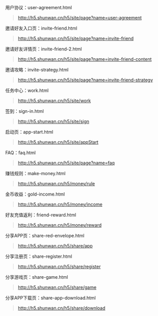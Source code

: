 用户协议：user-agreement.html
>http://h5.shunwan.cn/h5/site/page?name=user-agreement

邀请好友入口页：invite-friend.html
>http://h5.shunwan.cn/h5/site/page?name=invite-friend

邀请好友详情页：invite-friend-2.html
>http://h5.shunwan.cn/h5/site/page?name=invite-friend-content

邀请攻略：invite-strategy.html
>http://h5.shunwan.cn/h5/site/page?name=invite-friend-strategy

任务中心：work.html
>http://h5.shunwan.cn/h5/site/work

签到：sign-in.html
>http://h5.shunwan.cn/h5/site/sign

启动页：app-start.html
>http://h5.shunwan.cn/h5/site/appStart

FAQ：faq.html
>http://h5.shunwan.cn/h5/site/page?name=faq

赚钱规则：make-money.html
>http://h5.shunwan.cn/h5/money/rule

金币收益：gold-income.html
>http://h5.shunwan.cn/h5/money/income

好友充值返利：friend-reward.html
>http://h5.shunwan.cn/h5/money/reward

分享APP页：share-red-envelope.html
>http://h5.shunwan.cn/h5/share/app

分享注册页：share-register.html
>http://h5.shunwan.cn/h5/share/register

分享游戏页：share-game.html
>http://h5.shunwan.cn/h5/share/game

分享APP下载页：share-app-download.html
>http://h5.shunwan.cn/h5/share/download